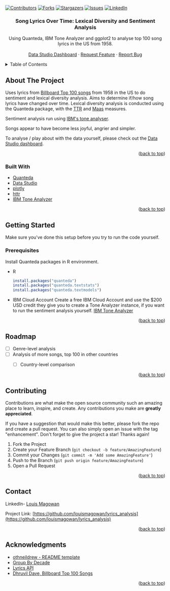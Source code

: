 <div id="top"></div>
<!--
*** Copied from https://github.com/othneildrew/Best-README-Template/blob/master/BLANK_README.md
-->



<!-- PROJECT SHIELDS -->
<!--
*** I'm using markdown "reference style" links for readability.
*** Reference links are enclosed in brackets [ ] instead of parentheses ( ).
*** See the bottom of this document for the declaration of the reference variables
*** for contributors-url, forks-url, etc. This is an optional, concise syntax you may use.
*** https://www.markdownguide.org/basic-syntax/#reference-style-links
-->
[![Contributors][contributors-shield]][contributors-url]
[![Forks][forks-shield]][forks-url]
[![Stargazers][stars-shield]][stars-url]
[![Issues][issues-shield]][issues-url]
[![LinkedIn][linkedin-shield]][linkedin-url]



<h3 align="center">Song Lyrics Over Time: Lexical Diversity and Sentiment Analysis</h3>

  <p align="center">
    Using Quanteda, IBM Tone Analyzer and ggplot2 to analyse top 100 song lyrics in the US from 1958.
    <br />
    <br />
    <a href="https://datastudio.google.com/reporting/428bdb5c-8375-4566-a013-e8f7a3821256">Data Studio Dashboard</a>
    ·
    <a href="https://github.com/louismagowan/lyrics_analysis/issues">Request Feature</a>
    ·
    <a href="https://github.com/louismagowan/lyrics_analysis/issues">Report Bug</a>
  </p>
</div>



<!-- TABLE OF CONTENTS -->
<details>
  <summary>Table of Contents</summary>
  <ol>
    <li>
      <a href="#about-the-project">About The Project</a>
      <ul>
        <li><a href="#built-with">Built With</a></li>
      </ul>
    </li>
    <li>
      <a href="#getting-started">Getting Started</a>
    <li><a href="#roadmap">Roadmap</a></li>
    <li><a href="#contact">Contact</a></li>
    <li><a href="#acknowledgments">Acknowledgments</a></li>
  </ol>
</details>



<!-- ABOUT THE PROJECT -->
## About The Project

Uses lyrics from [Billboard Top 100 songs](https://www.kaggle.com/dhruvildave/billboard-the-hot-100-songs) from 1958 in the US to do sentiment and lexical diversity analysis. 
Aims to determine if/how song lyrics have changed over time. Lexical diversity analysis is conducted using the Quanteda package, 
with the [TTR](https://rdrr.io/cran/koRpus/man/TTR.html) and [Maas](https://rdrr.io/cran/koRpus/man/maas.html) measures.

Sentiment analysis run using [IBM's tone analyser](https://www.ibm.com/uk-en/cloud/watson-tone-analyzer).

Songs appear to have become less joyful, angrier and simpler.

To analyse / play about with the data yourself, please check out the [Data Studio dashboard](https://datastudio.google.com/reporting/428bdb5c-8375-4566-a013-e8f7a3821256).

<p align="right">(<a href="#top">back to top</a>)</p>



### Built With

* [Quanteda](https://quanteda.io/index.html)
* [Data Studio](https://datastudio.google.com/reporting/428bdb5c-8375-4566-a013-e8f7a3821256)
* [plotly](https://plotly.com/r/)
* [httr](https://cran.r-project.org/web/packages/httr/vignettes/quickstart.html)
* [IBM Tone Analyzer](https://www.ibm.com/uk-en/cloud/watson-tone-analyzer)

<p align="right">(<a href="#top">back to top</a>)</p>



<!-- GETTING STARTED -->
## Getting Started

Make sure you've done this setup before you try to run the code yourself.

### Prerequisites

Install Quanteda packages in R environment.
* R
  ```r
  install.packages("quanteda")
  install.packages("quanteda.textstats")
  install.packages("quanteda.textmodels")
  ```

* IBM Cloud Account
  Create a free IBM Cloud Account and use the $200 USD credit they give you to create a Tone Analyzer instance,
  if you want to run the sentiment analysis yourself. [IBM Tone Analyzer](https://www.ibm.com/uk-en/cloud/watson-tone-analyzer)

<p align="right">(<a href="#top">back to top</a>)</p>



<!-- ROADMAP -->
## Roadmap

- [ ] Genre-level analysis
- [ ] Analysis of more songs, top 100 in other countries
    - [ ] Country-level comparison


<p align="right">(<a href="#top">back to top</a>)</p>



<!-- CONTRIBUTING -->
## Contributing

Contributions are what make the open source community such an amazing place to learn, inspire, and create. Any contributions you make are **greatly appreciated**.

If you have a suggestion that would make this better, please fork the repo and create a pull request. You can also simply open an issue with the tag "enhancement".
Don't forget to give the project a star! Thanks again!

1. Fork the Project
2. Create your Feature Branch (`git checkout -b feature/AmazingFeature`)
3. Commit your Changes (`git commit -m 'Add some AmazingFeature'`)
4. Push to the Branch (`git push origin feature/AmazingFeature`)
5. Open a Pull Request

<p align="right">(<a href="#top">back to top</a>)</p>


<!-- CONTACT -->
## Contact

LinkedIn- [Louis Magowan](https://www.linkedin.com/in/louismagowan/)

Project Link: [https://github.com/louismagowan/lyrics_analysis](https://github.com/louismagowan/lyrics_analysis)

<p align="right">(<a href="#top">back to top</a>)</p>



<!-- ACKNOWLEDGMENTS -->
## Acknowledgments

* [othneildrew - README template](https://github.com/othneildrew/Best-README-Template/blob/master/BLANK_README.md)
* [Group By Decade](https://stackoverflow.com/questions/47799182/grouping-data-in-r-and-summing-by-decade)
* [Lyrics API](https://api.lyrics.ovh/v1/)
* [Dhruvil Dave, Billboard Top 100 Songs](https://www.kaggle.com/dhruvildave/billboard-the-hot-100-songs)

<p align="right">(<a href="#top">back to top</a>)</p>



<!-- MARKDOWN LINKS & IMAGES -->
<!-- https://www.markdownguide.org/basic-syntax/#reference-style-links -->
[contributors-shield]: https://img.shields.io/github/contributors/louismagowan/lyrics_analysis.svg?style=for-the-badge
[contributors-url]: https://github.com/louismagowan/lyrics_analysis/graphs/contributors
[forks-shield]: https://img.shields.io/github/forks/louismagowan/lyrics_analysis.svg?style=for-the-badge
[forks-url]: https://github.com/louismagowan/lyrics_analysis/network/members
[stars-shield]: https://img.shields.io/github/stars/louismagowan/lyrics_analysis.svg?style=for-the-badge
[stars-url]: https://github.com/louismagowan/lyrics_analysis/stargazers
[issues-shield]: https://img.shields.io/github/issues/louismagowan/lyrics_analysis.svg?style=for-the-badge
[issues-url]: https://github.com/louismagowan/lyrics_analysis/issues
[license-shield]: https://img.shields.io/github/license/louismagowan/lyrics_analysis.svg?style=for-the-badge
[license-url]: https://github.com/louismagowan/lyrics_analysis/blob/master/LICENSE.txt
[linkedin-shield]: https://img.shields.io/badge/-LinkedIn-black.svg?style=for-the-badge&logo=linkedin&colorB=555
[linkedin-url]: https://www.linkedin.com/in/louismagowan/
[product-screenshot]: images/screenshot.png